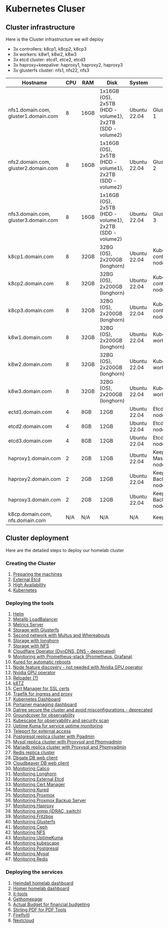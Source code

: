 # Kubernetes Cluser

## Cluster infrastructure

Here is the Cluster infrastructure we will deploy

- 3x controllers: k8cp1, k8cp2, k8cp3
- 3x workers: k8w1, k8w2, k8w3
- 3x etcd cluster: etcd1, etce2, etcd3
- 3x haproxy+keepalive: haproxy1, haproxy2, haproxy3
- 3x glusterfs cluster: nfs1, nfs22, nfs3

| Hostname               | CPU | RAM  | Disk                     | System             | Role                              | IP         |
| ---------------------- | --- | ---- | ------------------------ | ------------------ | --------------------------------- | ---------- |
| nfs1.domain.com, gluster1.domain.com | 8   | 16GB | 1x16GB (OS), 2x5TB (HDD - volume1), 2x2TB  (SDD - volume2) | Ubuntu 22.04       | GlusterFS node 1                  | 10.0.50.21, 10.0.70.21 (gluster storage) |
| nfs2.domain.com, gluster2.domain.com | 8   | 16GB | 1x16GB (OS), 2x5TB (HDD - volume1), 2x2TB  (SDD - volume2) | Ubuntu 22.04       | GlusterFS node 2                  | 10.0.50.22, 10.0.70.22 (gluster storage) |
| nfs3.domain.com, gluster3.domain.com | 8   | 16GB | 1x16GB (OS), 2x5TB (HDD - volume1), 2x2TB  (SDD - volume2) | Ubuntu 22.04       | GlusterFS node 3                  | 10.0.50.23, 10.0.70.23 (gluster storage) |
| k8cp1.domain.com       | 8   | 32GB | 32BG (OS), 2x200GB (longhorn)           | Ubuntu 22.04       | Kubernetes control manager node 1 | 10.0.50.51, 10.0.90.51 (longhorn storage) |
| k8cp2.domain.com       | 8   | 32GB | 32BG (OS), 2x200GB (longhorn)           | Ubuntu 22.04       | Kubernetes control manager node 2 | 10.0.50.52, 10.0.90.52 (longhorn storage) |
| k8cp3.domain.com       | 8   | 32GB | 32BG (OS), 2x200GB (longhorn)           | Ubuntu 22.04       | Kubernetes control manager node 3 | 10.0.50.53, 10.0.90.53 (longhorn storage) |
| k8w1.domain.com        | 8   | 32GB | 32BG (OS), 2x200GB (longhorn)           | Ubuntu 22.04       | Kubernetes worker node 1          | 10.0.50.54, 10.0.90.54 (longhorn storage) |
| k8w2.domain.com        | 8   | 32GB | 32BG (OS), 2x200GB (longhorn)           | Ubuntu 22.04       | Kubernetes worker node 2          | 10.0.50.55, 10.0.90.55 (longhorn storage) |
| k8w3.domain.com        | 8   | 32GB | 32BG (OS), 2x200GB (longhorn)           | Ubuntu 22.04       | Kubernetes worker node 3          | 10.0.50.56, 10.0.90.56 (longhorn storage) |
| ectd1.domain.com       | 4   | 8GB  | 12GB                     | Ubuntu 22.04       | Etcd cluster node 1               | 10.0.50.41 |
| etcd2.domain.com       | 4   | 8GB  | 12GB                     | Ubuntu 22.04       | Etcd cluster node 2               | 10.0.50.42 |
| etcd3.domain.com       | 4   | 8GB  | 12GB                     | Ubuntu 22.04       | Etcd cluster node 3               | 10.0.50.43 |
| haproxy1.domain.com    | 2   | 2GB  | 12GB                     | Ubuntu 22.04       | Keepalive Master/Haproxy node 1   | 10.0.50.61 |
| haproxy2.domain.com    | 2   | 2GB  | 12GB                     | Ubuntu 22.04       | Keepalive Backup/Haproxy node 2   | 10.0.50.62 |
| haproxy3.domain.com    | 2   | 2GB  | 12GB                     | Ubuntu 22.04       | Keepalive Backup/Haproxy node 3   | 10.0.50.63 |
| k8cp.domain.com, nfs.domain.com | N/A | N/A  | N/A                      | N/A                | Keepalive VIP IP                  | 10.0.50.64 |

## Cluster deployment

Here are the detailed steps to deploy our homelab cluster

### Creating the Cluster

1. [Preparing the machines](https://github.com/urbaman/HomeLab/tree/main/Kubernetes/Cluster/01-Prepare-Machines)
2. [External Etcd](https://github.com/urbaman/HomeLab/tree/main/Kubernetes/Cluster/02-External-Etcd)
3. [High Availability](https://github.com/urbaman/HomeLab/tree/main/Kubernetes/Cluster/03-High-Availability)
4. [Kubernetes](https://github.com/urbaman/HomeLab/tree/main/Kubernetes/Cluster/04-Kubernetes)

### Deploying the tools

1. [Helm](https://github.com/urbaman/HomeLab/tree/main/Kubernetes/Helm)
2. [Metallb LoadBalancer](https://github.com/urbaman/HomeLab/tree/main/Kubernetes/Metallb)
3. [Metrics Server](https://github.com/urbaman/HomeLab/tree/main/Kubernetes/Metrics-Server)
4. [Storage with Glusterfs](https://github.com/urbaman/HomeLab/tree/main/Kubernetes/Glusterfs)
5. [Second network with Multus and Whereabouts](https://github.com/urbaman/HomeLab/tree/main/Kubernetes/Multus)
6. [Storage with longhorn](https://github.com/urbaman/HomeLab/tree/main/Kubernetes/Storage/Longhorn)
7. [Storage with NFS](https://github.com/urbaman/HomeLab/tree/main/Kubernetes/Storage/NFS)
8. [Cloudflare Operator (DynDNS, DNS - deprecated)](https://github.com/urbaman/HomeLab/tree/main/Kubernetes/Cloudflare-Operator)
9. [Monitoring with Prometheus-stack (Prometheus, Grafana)](https://github.com/urbaman/HomeLab/tree/main/Kubernetes/Prometheus-Stack)
10. [Kured for automatic reboots](https://github.com/urbaman/HomeLab/tree/main/Kubernetes/Kured)
11. [Node feature discovery - not needed with Nvidia GPU operator](https://github.com/urbaman/HomeLab/tree/main/Kubernetes/Node-Feature-Discovery)
12. [Nvidia GPU operator](https://github.com/urbaman/HomeLab/tree/main/Kubernetes/Nvidia-GPU)
13. [Reloader (?)](https://github.com/urbaman/HomeLab/tree/main/Kubernetes/Reloader)
14. [k8TZ](https://github.com/urbaman/HomeLab/tree/main/Kubernetes/k8tz)
15. [Cert Manager for SSL certs](https://github.com/urbaman/HomeLab/tree/main/Kubernetes/Cert-manager)
16. [Traefik for ingress and proxy](https://github.com/urbaman/HomeLab/tree/main/Kubernetes/Traefik)
17. [Kubernetes Dashboard](https://github.com/urbaman/HomeLab/tree/main/Kubernetes/Dashboard)
18. [Portainer managing dashboard](https://github.com/urbaman/HomeLab/tree/main/Kubernetes/Portainer)
19. [Datree secure the cluster and avoid misconfigurations - deprecated](https://github.com/urbaman/HomeLab/tree/main/Kubernetes/Datree)
20. [Groundcover for observability](https://github.com/urbaman/HomeLab/tree/main/Kubernetes/Groundcover)
21. [Kubescape for observability and security scan](https://github.com/urbaman/HomeLab/tree/main/Kubernetes/Kubescape)
22. [Uptime Kuma for service uptime monitoring](https://github.com/urbaman/HomeLab/tree/main/Kubernetes/Uptimekuma)
23. [Teleport for external access](https://github.com/urbaman/HomeLab/tree/main/Kubernetes/Teleport)
24. [Postgresql replica cluster with Pgadmin](https://github.com/urbaman/HomeLab/tree/main/Kubernetes/Database/Postgresql)
25. [Mysql replica cluster with Proxysql and Phpmyadmin](https://github.com/urbaman/HomeLab/tree/main/Kubernetes/Database/Mysql)
26. [Mariadb replica cluster with Proxysql and Phpmyadmin](https://github.com/urbaman/HomeLab/tree/main/Kubernetes/Database/Mariadb)
27. [Redis replica cluster](https://github.com/urbaman/HomeLab/tree/main/Kubernetes/Database/Redis)
28. [Dbgate DB web client](https://github.com/urbaman/HomeLab/tree/main/Kubernetes/Database/Dbgate)
29. [Cloudbeaver DB web client](https://github.com/urbaman/HomeLab/tree/main/Kubernetes/Database/Cloudbeaver)
30. [Monitoring Calico](https://github.com/urbaman/HomeLab/tree/main/Kubernetes/Prometheus-Stack/Calico)
31. [Monitoring Longhorn](https://github.com/urbaman/HomeLab/tree/main/Kubernetes/Prometheus-Stack/Storage/Longhorn)
32. [Monitoring External Etcd](https://github.com/urbaman/HomeLab/tree/main/Kubernetes/Prometheus-Stack/ExternalEtcd)
33. [Monitoring Cert Manager](https://github.com/urbaman/HomeLab/tree/main/Kubernetes/Prometheus-Stack/Cert-manager)
34. [Monitoring Kured](https://github.com/urbaman/HomeLab/tree/main/Kubernetes/Prometheus-Stack/Kured)
35. [Monitoring Proxmox](https://github.com/urbaman/HomeLab/tree/main/Kubernetes/Prometheus-Stack/Proxmox-Monitoring)
36. [Monitoring Proxmox Backup Server](https://github.com/urbaman/HomeLab/tree/main/Kubernetes/Prometheus-Stack/Proxmox-Backup-Monitoring)
37. [Monitoring Haproxy](https://github.com/urbaman/HomeLab/tree/main/Kubernetes/Prometheus-Stack/Haproxy-Monitoring)
38. [Monitoring snmp (iDRAC, switch)](https://github.com/urbaman/HomeLab/tree/main/Kubernetes/Prometheus-Stack/Prometheus-snmp)
39. [Monitoring Fritzbox](https://github.com/urbaman/HomeLab/tree/main/Kubernetes/Prometheus-Stack/Fritzbox-exporter)
40. [Monitoring Glusterfs](https://github.com/urbaman/HomeLab/tree/main/Kubernetes/Prometheus-Stack/Storage/Glusterfs)
41. [Monitoring Ceph](https://github.com/urbaman/HomeLab/tree/main/Kubernetes/Prometheus-Stack/Storage/Ceph)
42. [Monitoring NFS](https://github.com/urbaman/HomeLab/tree/main/Kubernetes/Prometheus-Stack/Storage/NFS-server)
43. [Monitoring UptimeKuma](https://github.com/urbaman/HomeLab/tree/main/Kubernetes/Prometheus-Stack/Uptime-kuma)
44. [Monitoring kubescape](https://github.com/urbaman/HomeLab/tree/main/Kubernetes/Prometheus-Stack/Kubescape)
45. [Monitoring Postgresql](https://github.com/urbaman/HomeLab/tree/main/Kubernetes/Prometheus-Stack/Database/Postgresql)
46. [Monitoring Mysql](https://github.com/urbaman/HomeLab/tree/main/Kubernetes/Prometheus-Stack/Database/Mysql)
47. [Monitoring Redis](https://github.com/urbaman/HomeLab/tree/main/Kubernetes/Prometheus-Stack/Database/Redis)

### Deploying the services

1. [Heimdall homelab dashboard](https://github.com/urbaman/HomeLab/tree/main/Kubernetes/Heimdall-dashboard)
2. [Homer homelab dashboard](https://github.com/urbaman/HomeLab/tree/main/Kubernetes/Homer)
3. [it-tools](https://github.com/urbaman/HomeLab/tree/main/Kubernetes/It-tools)
4. [Gethomepage](https://github.com/urbaman/HomeLab/tree/main/Kubernetes/Gethomepage)
5. [Actual Budget for financial budgeting](https://github.com/urbaman/HomeLab/tree/main/Kubernetes/ActualBudget)
6. [Stirling PDF for PDF Tools](https://github.com/urbaman/HomeLab/tree/main/Kubernetes/Stirling-PDF)
7. [FireflyIII](https://github.com/urbaman/HomeLab/tree/main/Kubernetes/FireflyIII)
8. [Nextcloud](https://github.com/urbaman/HomeLab/tree/main/Kubernetes/Nextcloud)
